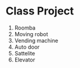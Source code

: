 # Class Project

1. Roomba
2. Moving robot
3. Vending machine
4. Auto door
5. Sattelite
6. Elevator
